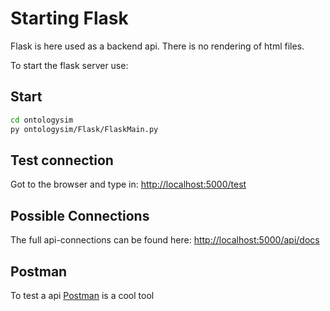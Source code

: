Starting Flask
================

Flask is here used as a backend api. There is no rendering of html files.

To start the flask server use:

Start
--------
````bash
cd ontologysim
py ontologysim/Flask/FlaskMain.py
````

Test connection
------------------

Got to the browser and type in: 
[http://localhost:5000/test](http://localhost:5000/test)

Possible Connections
-----------------------

The full api-connections can be found here: [http://localhost:5000/api/docs](http://localhost:5000/api/docs)

Postman
--------

To test a api [Postman](https://www.postman.com/) is a cool tool
